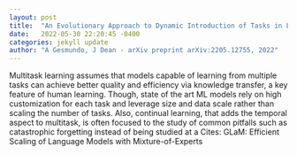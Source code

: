 ```yaml
---
layout: post
title:  "An Evolutionary Approach to Dynamic Introduction of Tasks in Large-scale Multitask Learning Systems"
date:   2022-05-30 22:20:45 -0400
categories: jekyll update
author: "A Gesmundo, J Dean - arXiv preprint arXiv:2205.12755, 2022"
---
```

Multitask learning assumes that models capable of learning from multiple tasks can achieve better quality and efficiency via knowledge transfer, a key feature of human learning. Though, state of the art ML models rely on high customization for each task and leverage size and data scale rather than scaling the number of tasks. Also, continual learning, that adds the temporal aspect to multitask, is often focused to the study of common pitfalls such as catastrophic forgetting instead of being studied at a  Cites: GLaM: Efficient Scaling of Language Models with Mixture-of-Experts